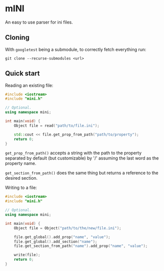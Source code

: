 # mINI

An easy to use parser for ini files.

## Cloning

With `googletest` being a submodule, to correctly fetch everything run:

```shell
git clone --recurse-submodules <url>
```

## Quick start

Reading an existing file:

```c++
#include <iostream>
#include "mini.h"

// Optional.
using namespace mini;

int main(void) {
    Object file = read("path/to/file.ini");

    std::cout << file.get_prop_from_path("path/to/property"); 
    return 0;
}
```

`get_prop_from_path()` accepts a string with the path to the property separated by default (but customizable) by '/' assuming the last word as the property name.

`get_section_from_path()` does the same thing but returns a reference to the desired section.

Writing to a file:

```c++
#include <iostream>
#include "mini.h"

// Optional.
using namespace mini;

int main(void) {
    Object file = Object("path/to/the/new/file.ini");

    file.get_global().add_prop("name", "value");
    file.get_global().add_section("name");
    file.get_section_from_path("name").add_prop("name", "value");

    write(file);
    return 0;
}
```

